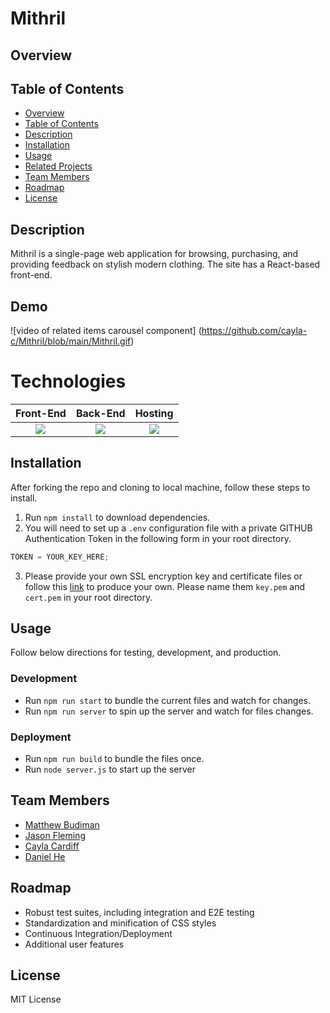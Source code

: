 # Mithril

## Overview

## Table of Contents

- [Overview](#overview)
- [Table of Contents](#table-of-contents)
- [Description](#description)
- [Installation](#installation)
- [Usage](#usage)
- [Related Projects](#related-projects)
- [Team Members](#team-members)
- [Roadmap](#roadmap)
- [License](#license)

## Description

Mithril is a single-page web application for browsing, purchasing, and providing feedback on stylish modern clothing. The site has a React-based front-end.

## Demo

![video of related items carousel component] (https://github.com/cayla-c/Mithril/blob/main/Mithril.gif)

# Technologies

|                             Front-End                              |                                                                                                   Back-End                                                                                                    |                              Hosting                               |
| :----------------------------------------------------------------: | :-----------------------------------------------------------------------------------------------------------------------------------------------------------------------------------------------------------: | :----------------------------------------------------------------: |
| ![](https://miro.medium.com/max/1280/1*vbCQ6KH6c6TrWNNEYF9PDw.png) | ![](https://camo.githubusercontent.com/e34da2e8843d492d1b021fb733a9825912e1cb65/68747470733a2f2f627574746572636d732e636f6d2f7374617469632f696d616765732f746563685f62616e6e6572732f457870726573734a532e706e67) | ![](https://cdn.freebiesupply.com/logos/thumbs/2x/heroku-logo.png) |

## Installation

After forking the repo and cloning to local machine, follow these steps to install.

1. Run `npm install` to download dependencies.
2. You will need to set up a `.env` configuration file with a private GITHUB Authentication Token in the following form in your root directory.

```js
TOKEN = YOUR_KEY_HERE;
```

3. Please provide your own SSL encryption key and certificate files or follow this [link](https://stackoverflow.com/questions/10175812/how-to-create-a-self-signed-certificate-with-openssl) to produce your own. Please name them `key.pem` and `cert.pem` in your root directory.

## Usage

Follow below directions for testing, development, and production.

### Development

- Run `npm run start` to bundle the current files and watch for changes.
- Run `npm run server` to spin up the server and watch for files changes.

### Deployment

- Run `npm run build` to bundle the files once.
- Run `node server.js` to start up the server

## Team Members

- [Matthew Budiman](https://github.com/mattBman23)
- [Jason Fleming](https://github.com/jfleming9357)
- [Cayla Cardiff](https://github.com/cayla-c)
- [Daniel He](https://github.com/daniel-he-dev)

## Roadmap

- Robust test suites, including integration and E2E testing
- Standardization and minification of CSS styles
- Continuous Integration/Deployment
- Additional user features

## License

MIT License
